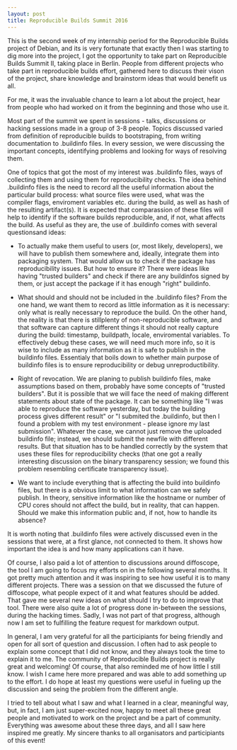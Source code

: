 ```yaml
---
layout: post
title: Reproducible Builds Summit 2016
---
```


This is the second week of my internship period for the Reproducible Builds project of Debian, and its is very fortunate that exactly then I was starting to dig more into the project, I got the opportunity to take part on Reproducible Builds Summit II, taking place in Berlin. People from different projects who take part in reproducible builds effort, gathered here to discuss their vison of the project, share knowledge and brainstorm ideas that would benefit us all.

For me, it was the invaluable chance to learn a lot about the project, hear from people who had worked on it from the beginning and those who use it.

Most part of the summit we spent in sessions - talks, discussions or hacking sessions made in a group of 3-8 people. Topics discussed varied from definition of reproducible builds to bootstraping, from writing documentation to .buildinfo files. In every session, we were discussing the important concepts, identifying problems and looking for ways of resolving them. 

One of topics that got the most of my interest was .buildinfo files, ways of collecting them and using them for reproducibility checks.
The idea behind .buildinfo files is the need to record all the useful information about the particular build process: what source files were used, what was the compiler flags, enviroment variables etc. during the build, as well as hash of the resulting artifact(s). It is expected that comparassion of these files will help to identify if the software builds reproducible, and, if not, what affects the build.
As useful as they are, the use of .buildinfo comes with several questionsand ideas:

 * To actually make them useful to users (or, most likely, developers), we will have to publish them somewhere and, ideally, integrate them into packaging system. That would allow us to check if the package has reproducibility issues. But how to ensure it? There were ideas like having "trusted builders" and check if there are any buildinfos signed by them, or just accept the package if it has enough "right" buildinfo.
 
 * What should and should not be included in the .buildinfo files? From the one hand, we want them to record as little information as it is necessary: only what is really necessary to reproduce the build. On the other hand, the reality is that there is stillplenty of non-reproducible software, and that software can capture different things it should not really capture during the build: timestamp, buildpath, locale, enviromental variables. To effectively debug these cases, we will need much more info, so it is wise to include as many information as it is safe to publish in the buildinfo files. Essentialy that boils down to whether main purpose of buildinfo files is to ensure reproducibility or debug unreproductibility.

* Right of revocation. We are planing to publish buildinfo files, make assumptions based on them, probably have some concepts of "trusted builders". But it is possible that we will face the need of making different statements about state of the package. It can be something like "I was able to reproduce the software yesterday, but today the building process gives different result" or "I submited the .buildinfo, but then I found a problem with my test environment - please ignore my last submission". Whatever the case, we cannot just remove the uploaded buildinfo file; instead, we should submit the newfile with different results. But that situation has to be handled correctly by the system that uses these files for reproducibility checks (that one got a really interesting discussion on the binary transparency session; we found this problem resembling certificate transparency issue).

 * We want to include everything that is affecting the build into buildinfo files, but there is a obvious limit to what information can we safely publish. In theory, sensitive information like the hostname or number of CPU cores should not affect the build, but in reality, that can happen. Should we make this information public and, if not, how to handle its absence?


It is worth noting that .buildinfo files were actively discussed even in the sessions that were, at a first glance, not connected to them. It shows how important the idea is and how many applications can it have.

Of course, I also paid a lot of attention to discussions around diffoscope, the tool I am going to focus my efforts on in the following several months. It got pretty much attention and it was inspiring to see how useful it is to many different projects. There was a session on that we discussed the future of diffoscope, what people expect of it and what features should be added. That gave me several new ideas on what should I try to do to improve that tool. There were also quite a lot of progress done in-between the sessions, during the hacking times. Sadly, I was not part of that progress, although now I am set to fulfilling the feature request for markdown output.

In general, I am very grateful for all the participiants for being friendly and open for all sort of question and discussion. I often had to ask people to explain some concept that I did not know, and they always took the time to explain it to me. The community of Reproducible Builds project is really great and welcoming!
Of course, that also reminded me of how little I still know. I wish I came here more prepared and was able to add something up to the effort. I do hope at least my questions were useful in fueling up the discussion and seing the problem from the different angle.

I tried to tell about what I saw and what I learned in a clear, meaningful way, but, in fact, I am just super-excited now, happy to meet all these great people and motivated to work on the project and be a part of community. Everything was awesome about these three days, and all I saw here inspired me greatly.
My sincere thanks to all organisators and participiants of this event!
